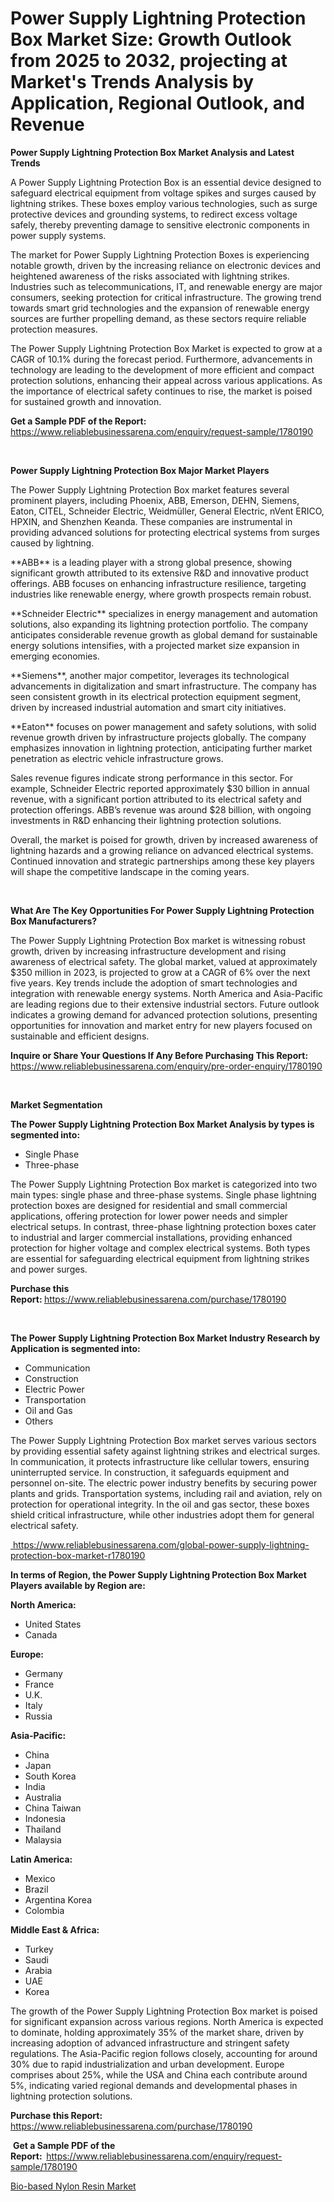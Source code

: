 <p><h1>Power Supply Lightning Protection Box Market Size: Growth Outlook from 2025 to 2032, projecting at Market's Trends Analysis by Application, Regional Outlook, and Revenue</h1></p><p><strong>Power Supply Lightning Protection Box Market Analysis and Latest Trends</strong></p>
<p><p>A Power Supply Lightning Protection Box is an essential device designed to safeguard electrical equipment from voltage spikes and surges caused by lightning strikes. These boxes employ various technologies, such as surge protective devices and grounding systems, to redirect excess voltage safely, thereby preventing damage to sensitive electronic components in power supply systems. </p><p>The market for Power Supply Lightning Protection Boxes is experiencing notable growth, driven by the increasing reliance on electronic devices and heightened awareness of the risks associated with lightning strikes. Industries such as telecommunications, IT, and renewable energy are major consumers, seeking protection for critical infrastructure. The growing trend towards smart grid technologies and the expansion of renewable energy sources are further propelling demand, as these sectors require reliable protection measures.</p><p>The Power Supply Lightning Protection Box Market is expected to grow at a CAGR of 10.1% during the forecast period. Furthermore, advancements in technology are leading to the development of more efficient and compact protection solutions, enhancing their appeal across various applications. As the importance of electrical safety continues to rise, the market is poised for sustained growth and innovation.</p></p>
<p><strong>Get a Sample PDF of the Report:&nbsp;</strong> <a href="https://www.reliablebusinessarena.com/enquiry/request-sample/1780190?utm_campaign=2769&utm_medium=2&utm_source=Github&utm_content=ia&utm_term=25032025&utm_id=power-supply-lightning-protection-box">https://www.reliablebusinessarena.com/enquiry/request-sample/1780190</a></p>
<p>&nbsp;</p>
<p><strong>Power Supply Lightning Protection Box Major Market Players</strong></p>
<p><p>The Power Supply Lightning Protection Box market features several prominent players, including Phoenix, ABB, Emerson, DEHN, Siemens, Eaton, CITEL, Schneider Electric, Weidmüller, General Electric, nVent ERICO, HPXIN, and Shenzhen Keanda. These companies are instrumental in providing advanced solutions for protecting electrical systems from surges caused by lightning.</p><p>**ABB** is a leading player with a strong global presence, showing significant growth attributed to its extensive R&D and innovative product offerings. ABB focuses on enhancing infrastructure resilience, targeting industries like renewable energy, where growth prospects remain robust. </p><p>**Schneider Electric** specializes in energy management and automation solutions, also expanding its lightning protection portfolio. The company anticipates considerable revenue growth as global demand for sustainable energy solutions intensifies, with a projected market size expansion in emerging economies.</p><p>**Siemens**, another major competitor, leverages its technological advancements in digitalization and smart infrastructure. The company has seen consistent growth in its electrical protection equipment segment, driven by increased industrial automation and smart city initiatives.</p><p>**Eaton** focuses on power management and safety solutions, with solid revenue growth driven by infrastructure projects globally. The company emphasizes innovation in lightning protection, anticipating further market penetration as electric vehicle infrastructure grows.</p><p>Sales revenue figures indicate strong performance in this sector. For example, Schneider Electric reported approximately $30 billion in annual revenue, with a significant portion attributed to its electrical safety and protection offerings. ABB’s revenue was around $28 billion, with ongoing investments in R&D enhancing their lightning protection solutions.</p><p>Overall, the market is poised for growth, driven by increased awareness of lightning hazards and a growing reliance on advanced electrical systems. Continued innovation and strategic partnerships among these key players will shape the competitive landscape in the coming years.</p></p>
<p>&nbsp;</p>
<p><strong>What Are The Key Opportunities For Power Supply Lightning Protection Box Manufacturers?</strong></p>
<p><p>The Power Supply Lightning Protection Box market is witnessing robust growth, driven by increasing infrastructure development and rising awareness of electrical safety. The global market, valued at approximately $350 million in 2023, is projected to grow at a CAGR of 6% over the next five years. Key trends include the adoption of smart technologies and integration with renewable energy systems. North America and Asia-Pacific are leading regions due to their extensive industrial sectors. Future outlook indicates a growing demand for advanced protection solutions, presenting opportunities for innovation and market entry for new players focused on sustainable and efficient designs.</p></p>
<p><strong>Inquire or Share Your Questions If Any Before Purchasing This Report:</strong> <a href="https://www.reliablebusinessarena.com/enquiry/pre-order-enquiry/1780190?utm_campaign=2769&utm_medium=2&utm_source=Github&utm_content=ia&utm_term=25032025&utm_id=power-supply-lightning-protection-box">https://www.reliablebusinessarena.com/enquiry/pre-order-enquiry/1780190</a></p>
<p>&nbsp;</p>
<p><strong>Market Segmentation</strong></p>
<p><strong>The Power Supply Lightning Protection Box Market Analysis by types is segmented into:</strong></p>
<p><ul><li>Single Phase</li><li>Three-phase</li></ul></p>
<p><p>The Power Supply Lightning Protection Box market is categorized into two main types: single phase and three-phase systems. Single phase lightning protection boxes are designed for residential and small commercial applications, offering protection for lower power needs and simpler electrical setups. In contrast, three-phase lightning protection boxes cater to industrial and larger commercial installations, providing enhanced protection for higher voltage and complex electrical systems. Both types are essential for safeguarding electrical equipment from lightning strikes and power surges.</p></p>
<p><strong>Purchase this Report:&nbsp;</strong><a href="https://www.reliablebusinessarena.com/purchase/1780190?utm_campaign=2769&utm_medium=2&utm_source=Github&utm_content=ia&utm_term=25032025&utm_id=power-supply-lightning-protection-box">https://www.reliablebusinessarena.com/purchase/1780190</a></p>
<p>&nbsp;</p>
<p><strong>The Power Supply Lightning Protection Box Market Industry Research by Application is segmented into:</strong></p>
<p><ul><li>Communication</li><li>Construction</li><li>Electric Power</li><li>Transportation</li><li>Oil and Gas</li><li>Others</li></ul></p>
<p><p>The Power Supply Lightning Protection Box market serves various sectors by providing essential safety against lightning strikes and electrical surges. In communication, it protects infrastructure like cellular towers, ensuring uninterrupted service. In construction, it safeguards equipment and personnel on-site. The electric power industry benefits by securing power plants and grids. Transportation systems, including rail and aviation, rely on protection for operational integrity. In the oil and gas sector, these boxes shield critical infrastructure, while other industries adopt them for general electrical safety.</p></p>
<p><a href="https://www.reliablebusinessarena.com/global-power-supply-lightning-protection-box-market-r1780190?utm_campaign=2769&utm_medium=2&utm_source=Github&utm_content=ia&utm_term=25032025&utm_id=power-supply-lightning-protection-box">&nbsp;https://www.reliablebusinessarena.com/global-power-supply-lightning-protection-box-market-r1780190</a></p>
<p><strong>In terms of Region, the Power Supply Lightning Protection Box Market Players available by Region are:</strong></p>
<p>
    <p> <strong> North America: </strong>
        <ul>
            <li>United States</li>
            <li>Canada</li>
        </ul>
        </p> 
    <p> <strong> Europe: </strong>
        <ul>
            <li>Germany</li>
            <li>France</li>
            <li>U.K.</li>
            <li>Italy</li>
            <li>Russia</li>
        </ul>
        </p> 
    <p> <strong> Asia-Pacific: </strong>
        <ul>
            <li>China</li>
            <li>Japan</li>
            <li>South Korea</li>
            <li>India</li>
            <li>Australia</li>
            <li>China Taiwan</li>
            <li>Indonesia</li>
            <li>Thailand</li>
            <li>Malaysia</li>
        </ul>
        </p> 
    <p> <strong> Latin America: </strong>
        <ul>
            <li>Mexico</li>
            <li>Brazil</li>
            <li>Argentina Korea</li>
            <li>Colombia</li>
        </ul>
        </p> 
    <p> <strong> Middle East & Africa: </strong>
        <ul>
            <li>Turkey</li>
            <li>Saudi</li>
            <li>Arabia</li>
            <li>UAE</li>
            <li>Korea</li>
        </ul>
    </p>
    </p>
<p><p>The growth of the Power Supply Lightning Protection Box market is poised for significant expansion across various regions. North America is expected to dominate, holding approximately 35% of the market share, driven by increasing adoption of advanced infrastructure and stringent safety regulations. The Asia-Pacific region follows closely, accounting for around 30% due to rapid industrialization and urban development. Europe comprises about 25%, while the USA and China each contribute around 5%, indicating varied regional demands and developmental phases in lightning protection solutions.</p></p>
<p><strong>Purchase this Report: </strong><a href="https://www.reliablebusinessarena.com/purchase/1780190?utm_campaign=2769&utm_medium=2&utm_source=Github&utm_content=ia&utm_term=25032025&utm_id=power-supply-lightning-protection-box">https://www.reliablebusinessarena.com/purchase/1780190</a></p>
<p>&nbsp;<strong>Get a Sample PDF of the Report:&nbsp;&nbsp;</strong><a href="https://www.reliablebusinessarena.com/enquiry/request-sample/1780190?utm_campaign=2769&utm_medium=2&utm_source=Github&utm_content=ia&utm_term=25032025&utm_id=power-supply-lightning-protection-box">https://www.reliablebusinessarena.com/enquiry/request-sample/1780190</a></p>
<p><strong></strong></p>
<p><p><a href="https://github.com/danikabiele541/Market-Research-Report-List-1/blob/main/bio-based-nylon-resin-market.md?utm_campaign=2769&utm_medium=2&utm_source=Github&utm_content=ia&utm_term=25032025&utm_id=power-supply-lightning-protection-box">Bio-based Nylon Resin Market</a></p></p>